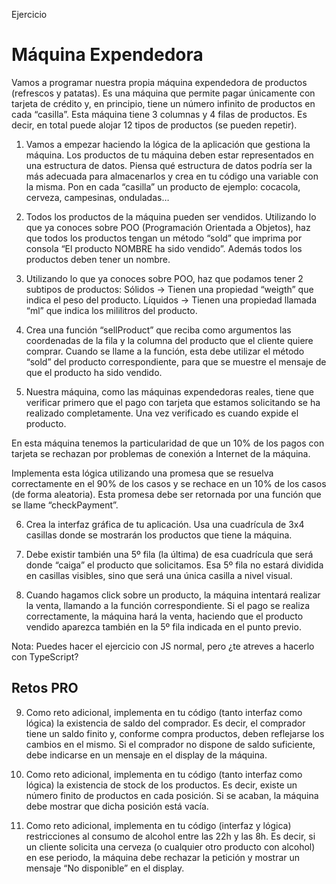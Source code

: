 Ejercicio
# Máquina Expendedora

Vamos a programar nuestra propia máquina expendedora de productos (refrescos y patatas). Es una máquina que permite pagar únicamente con tarjeta de crédito y, en principio, tiene un número infinito de productos en cada “casilla”. Esta máquina tiene 3 columnas y 4 filas de productos. Es decir, en total puede alojar 12 tipos de productos (se pueden repetir).

1. Vamos a empezar haciendo la lógica de la aplicación que gestiona la máquina. Los productos de tu máquina deben estar representados en una estructura de datos. Piensa qué estructura de datos podría ser la más adecuada para almacenarlos y crea en tu código una variable con la misma. Pon en cada “casilla” un producto de ejemplo: cocacola, cerveza, campesinas, onduladas…


2. Todos los productos de la máquina pueden ser vendidos. Utilizando lo que ya conoces sobre POO (Programación Orientada a Objetos), haz que todos los productos tengan un método “sold” que imprima por consola “El producto NOMBRE ha sido vendido”. Además todos los productos deben tener un nombre.


3. Utilizando lo que ya conoces sobre POO, haz que podamos tener 2 subtipos de productos:
Sólidos → Tienen una propiedad “weigth” que indica el peso del producto.
Líquidos → Tienen una propiedad llamada “ml” que indica los mililitros del producto.


4. Crea una función “sellProduct” que reciba como argumentos las coordenadas de la fila y la columna del producto que el cliente quiere comprar. Cuando se llame a la función, esta debe utilizar el método “sold” del producto correspondiente, para que se muestre el mensaje de que el producto ha sido vendido.


5. Nuestra máquina, como las máquinas expendedoras reales, tiene que verificar primero que el pago con tarjeta que estamos solicitando se ha realizado completamente. Una vez verificado es cuando expide el producto.

En esta máquina tenemos la particularidad de que un 10% de los pagos con tarjeta se rechazan por problemas de conexión a Internet de la máquina.

Implementa esta lógica utilizando una promesa que se resuelva correctamente en el 90% de los casos y se rechace en un 10% de los casos (de forma aleatoria). Esta promesa debe ser retornada por una función que se llame “checkPayment”.


6. Crea la interfaz gráfica de tu aplicación. Usa una cuadrícula de 3x4 casillas donde se mostrarán los productos que tiene la máquina.


7. Debe existir también una 5º fila (la última) de esa cuadrícula que será donde “caiga” el producto que solicitamos. Esa 5º fila no estará dividida en casillas visibles, sino que será una única casilla a nivel visual.


8. Cuando hagamos click sobre un producto, la máquina intentará realizar la venta, llamando a la función correspondiente. Si el pago se realiza correctamente, la máquina hará la venta, haciendo que el producto vendido aparezca también en la 5º fila indicada en el punto previo.


Nota: Puedes hacer el ejercicio con JS normal, pero ¿te atreves a hacerlo con TypeScript?

## Retos PRO

9. Como reto adicional, implementa en tu código (tanto interfaz como lógica) la existencia de saldo del comprador. Es decir, el comprador tiene un saldo finito y, conforme compra productos, deben reflejarse los cambios en el mismo. Si el comprador no dispone de saldo suficiente, debe indicarse en un mensaje en el display de la máquina.


10. Como reto adicional, implementa en tu código (tanto interfaz como lógica) la existencia de stock de los productos. Es decir, existe un número finito de productos en cada posición. Si se acaban, la máquina debe mostrar que dicha posición está vacía.


11. Como reto adicional, implementa en tu código (interfaz y lógica) restricciones al consumo de alcohol entre las 22h y las 8h. Es decir, si un cliente solicita una cerveza (o cualquier otro producto con alcohol) en ese periodo, la máquina debe rechazar la petición y mostrar un mensaje “No disponible” en el display.
